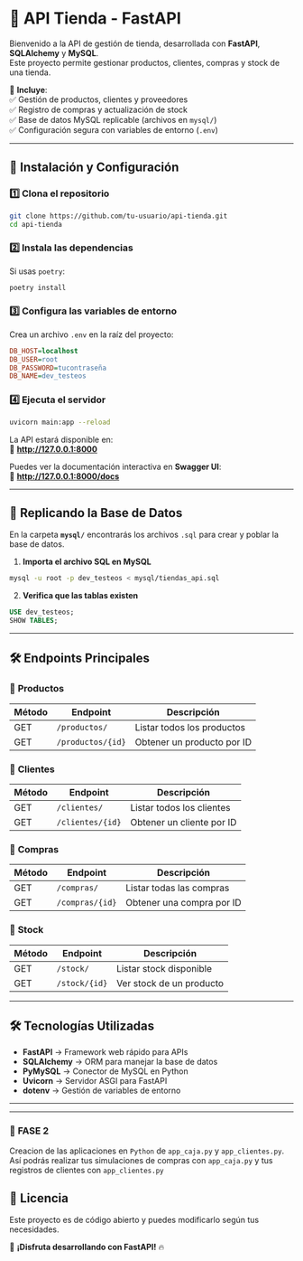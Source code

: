# 🛒 API Tienda - FastAPI

Bienvenido a la API de gestión de tienda, desarrollada con **FastAPI**, **SQLAlchemy** y **MySQL**.  
Este proyecto permite gestionar productos, clientes, compras y stock de una tienda.  

📌 **Incluye**:  
✅ Gestión de productos, clientes y proveedores  
✅ Registro de compras y actualización de stock  
✅ Base de datos MySQL replicable (archivos en `mysql/`)  
✅ Configuración segura con variables de entorno (`.env`)

---

## 🚀 Instalación y Configuración

### 1️⃣ Clona el repositorio
```bash
git clone https://github.com/tu-usuario/api-tienda.git
cd api-tienda
```

### 2️⃣ Instala las dependencias  
Si usas `poetry`:
```bash
poetry install
```

### 3️⃣ Configura las variables de entorno  
Crea un archivo `.env` en la raíz del proyecto:
```ini
DB_HOST=localhost
DB_USER=root
DB_PASSWORD=tucontraseña
DB_NAME=dev_testeos
```

### 4️⃣ Ejecuta el servidor  
```bash
uvicorn main:app --reload
```
La API estará disponible en:  
📌 **http://127.0.0.1:8000**

Puedes ver la documentación interactiva en **Swagger UI**:  
📌 **http://127.0.0.1:8000/docs**

---

## 📂 Replicando la Base de Datos  
En la carpeta **`mysql/`** encontrarás los archivos `.sql` para crear y poblar la base de datos.  

1. **Importa el archivo SQL en MySQL**  
```bash
mysql -u root -p dev_testeos < mysql/tiendas_api.sql
```
2. **Verifica que las tablas existen**  
```sql
USE dev_testeos;
SHOW TABLES;
```

---

## 🛠️ Endpoints Principales

### 📌 **Productos**
| Método | Endpoint           | Descripción |
|--------|-------------------|-------------|
| GET    | `/productos/`      | Listar todos los productos |
| GET    | `/productos/{id}`  | Obtener un producto por ID |

### 📌 **Clientes**
| Método | Endpoint           | Descripción |
|--------|-------------------|-------------|
| GET    | `/clientes/`      | Listar todos los clientes |
| GET    | `/clientes/{id}`  | Obtener un cliente por ID |

### 📌 **Compras**
| Método | Endpoint           | Descripción |
|--------|-------------------|-------------|
| GET    | `/compras/`       | Listar todas las compras |
| GET    | `/compras/{id}`   | Obtener una compra por ID |

### 📌 **Stock**
| Método | Endpoint           | Descripción |
|--------|-------------------|-------------|
| GET    | `/stock/`         | Listar stock disponible |
| GET    | `/stock/{id}`     | Ver stock de un producto |

---

## 🛠️ Tecnologías Utilizadas
- **FastAPI** → Framework web rápido para APIs  
- **SQLAlchemy** → ORM para manejar la base de datos  
- **PyMySQL** → Conector de MySQL en Python  
- **Uvicorn** → Servidor ASGI para FastAPI  
- **dotenv** → Gestión de variables de entorno  

---


---

### 📕 **FASE 2**


Creacion de las aplicaciones en `Python` de `app_caja.py` y `app_clientes.py`. Así podrás realizar tus simulaciones de compras con `app_caja.py` y tus registros de clientes con `app_clientes.py`

## 📜 Licencia  
Este proyecto es de código abierto y puedes modificarlo según tus necesidades.  

🚀 **¡Disfruta desarrollando con FastAPI!** 🔥
